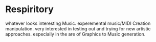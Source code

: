 Respiritory
===========

whatever looks interesting
Music. experemental music/MIDI Creation manipulation. very interested in testing out 
and trying for new artistic approaches. especially in the are of Graphics to Music generation.

